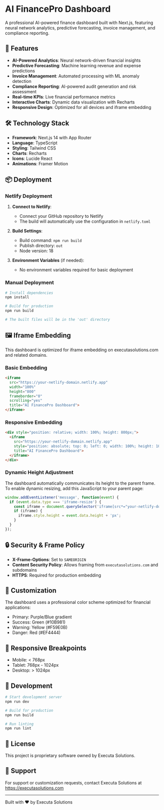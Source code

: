 # AI FinancePro Dashboard

A professional AI-powered finance dashboard built with Next.js, featuring neural network analytics, predictive forecasting, invoice management, and compliance reporting.

## 🚀 Features

- **AI-Powered Analytics**: Neural network-driven financial insights
- **Predictive Forecasting**: Machine learning revenue and expense predictions
- **Invoice Management**: Automated processing with ML anomaly detection
- **Compliance Reporting**: AI-powered audit generation and risk assessment
- **Real-time KPIs**: Live financial performance metrics
- **Interactive Charts**: Dynamic data visualization with Recharts
- **Responsive Design**: Optimized for all devices and iframe embedding

## 🛠 Technology Stack

- **Framework**: Next.js 14 with App Router
- **Language**: TypeScript
- **Styling**: Tailwind CSS
- **Charts**: Recharts
- **Icons**: Lucide React
- **Animations**: Framer Motion

## 📦 Deployment

### Netlify Deployment

1. **Connect to Netlify**:
   - Connect your GitHub repository to Netlify
   - The build will automatically use the configuration in `netlify.toml`

2. **Build Settings**:
   - Build command: `npm run build`
   - Publish directory: `out`
   - Node version: 18

3. **Environment Variables** (if needed):
   - No environment variables required for basic deployment

### Manual Deployment

```bash
# Install dependencies
npm install

# Build for production
npm run build

# The built files will be in the 'out' directory
```

## 🖼️ Iframe Embedding

This dashboard is optimized for iframe embedding on executasolutions.com and related domains.

### Basic Embedding

```html
<iframe 
  src="https://your-netlify-domain.netlify.app"
  width="100%"
  height="800"
  frameborder="0"
  scrolling="yes"
  title="AI FinancePro Dashboard">
</iframe>
```

### Responsive Embedding

```html
<div style="position: relative; width: 100%; height: 800px;">
  <iframe 
    src="https://your-netlify-domain.netlify.app"
    style="position: absolute; top: 0; left: 0; width: 100%; height: 100%; border: none;"
    title="AI FinancePro Dashboard">
  </iframe>
</div>
```

### Dynamic Height Adjustment

The dashboard automatically communicates its height to the parent frame. To enable dynamic resizing, add this JavaScript to your parent page:

```javascript
window.addEventListener('message', function(event) {
  if (event.data.type === 'iframe-resize') {
    const iframe = document.querySelector('iframe[src*="your-netlify-domain"]');
    if (iframe) {
      iframe.style.height = event.data.height + 'px';
    }
  }
});
```

## 🔒 Security & Frame Policy

- **X-Frame-Options**: Set to `SAMEORIGIN`
- **Content Security Policy**: Allows framing from `executasolutions.com` and subdomains
- **HTTPS**: Required for production embedding

## 🎨 Customization

The dashboard uses a professional color scheme optimized for financial applications:
- Primary: Purple/Blue gradient
- Success: Green (#10B981)
- Warning: Yellow (#F59E0B)
- Danger: Red (#EF4444)

## 📱 Responsive Breakpoints

- Mobile: < 768px
- Tablet: 768px - 1024px
- Desktop: > 1024px

## 🔧 Development

```bash
# Start development server
npm run dev

# Build for production
npm run build

# Run linting
npm run lint
```

## 📄 License

This project is proprietary software owned by Executa Solutions.

## 🤝 Support

For support or customization requests, contact Executa Solutions at https://executasolutions.com

---

Built with ❤️ by Executa Solutions 